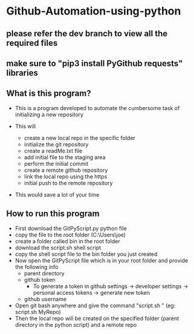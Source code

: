 # Github-Automation-using-python

## please refer the dev branch to view all the required files
## make sure to "pip3 install PyGithub requests" libraries

## What is this program?
  - This is a program developed to automate the cumbersome task of initializing a new repository
  - This will
    - create a new local repo in the specific folder
    - initialize the git repository
    - create a readMe.txt file
    - add initial file to the staging area
    - perform the initial commit
    - create a remote github repository
    - link the local repo using the https
    - initial push to the remote repository
   
  - This would save a lot of your time

## How to run this program
  - First download the GitPyScript.py python file
  - copy the file to the root folder (C:\Users\joe)
  - create a folder called bin in the root folder
  - download the script.sh shell script
  - copy the shell script file to the bin folder you just created
  - Now open the GitPyScript file which is in your root folder and provide the following info
    - parent directory
    - github token
      - To generate a token in github settings -> developer settings -> personal access tokens -> generate new token
    - github username
  - Open git bash anywhere and give the command "script.sh <repo name>" (eg: script.sh MyRepo)
  - Then the local repo will be created on the specified folder (parent directory in the python script) and a remote repo
 

